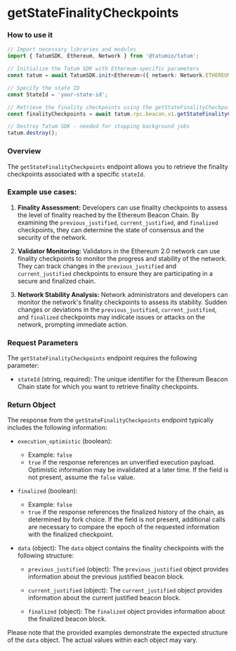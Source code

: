 # getStateFinalityCheckpoints

### How to use it

```typescript
// Import necessary libraries and modules
import { TatumSDK, Ethereum, Network } from '@tatumio/tatum';

// Initialize the Tatum SDK with Ethereum-specific parameters
const tatum = await TatumSDK.init<Ethereum>({ network: Network.ETHEREUM });

// Specify the state ID
const StateId = 'your-state-id';

// Retrieve the finality checkpoints using the getStateFinalityCheckpoints method
const finalityCheckpoints = await tatum.rpc.beacon.v1.getStateFinalityCheckpoints({stateId: StateId});

// Destroy Tatum SDK - needed for stopping background jobs
tatum.destroy();
```

### Overview

The `getStateFinalityCheckpoints` endpoint allows you to retrieve the finality checkpoints associated with a specific `stateId`.

### Example use cases:

1. **Finality Assessment:** 
   Developers can use finality checkpoints to assess the level of finality reached by the Ethereum Beacon Chain. By examining the `previous_justified`, `current_justified`, and `finalized` checkpoints, they can determine the state of consensus and the security of the network.

2. **Validator Monitoring:** 
   Validators in the Ethereum 2.0 network can use finality checkpoints to monitor the progress and stability of the network. They can track changes in the `previous_justified` and `current_justified` checkpoints to ensure they are participating in a secure and finalized chain.

3. **Network Stability Analysis:** 
   Network administrators and developers can monitor the network's finality checkpoints to assess its stability. Sudden changes or deviations in the `previous_justified`, `current_justified`, and `finalized` checkpoints may indicate issues or attacks on the network, prompting immediate action.

### Request Parameters

The `getStateFinalityCheckpoints` endpoint requires the following parameter:

- `stateId` (string, required):
  The unique identifier for the Ethereum Beacon Chain state for which you want to retrieve finality checkpoints.

### Return Object

The response from the `getStateFinalityCheckpoints` endpoint typically includes the following information:

- `execution_optimistic` (boolean):
  - Example: `false`
  - `true` if the response references an unverified execution payload. Optimistic information may be invalidated at a later time. If the field is not present, assume the `false` value.

- `finalized` (boolean):
  - Example: `false`
  - `true` if the response references the finalized history of the chain, as determined by fork choice. If the field is not present, additional calls are necessary to compare the epoch of the requested information with the finalized checkpoint.

- `data` (object):
  The `data` object contains the finality checkpoints with the following structure:

  - `previous_justified` (object):
    The `previous_justified` object provides information about the previous justified beacon block.

  - `current_justified` (object):
    The `current_justified` object provides information about the current justified beacon block.

  - `finalized` (object):
    The `finalized` object provides information about the finalized beacon block.

Please note that the provided examples demonstrate the expected structure of the `data` object. The actual values within each object may vary.